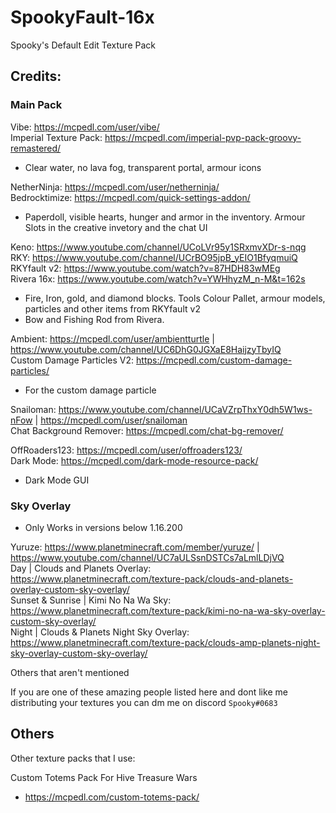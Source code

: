 # SpookyFault-16x
Spooky's Default Edit Texture Pack


## Credits:

### Main Pack

Vibe: https://mcpedl.com/user/vibe/ </br>
Imperial Texture Pack: https://mcpedl.com/imperial-pvp-pack-groovy-remastered/
 - Clear water, no lava fog, transparent portal, armour icons


NetherNinja: https://mcpedl.com/user/netherninja/ </br>
Bedrocktimize: https://mcpedl.com/quick-settings-addon/
 - Paperdoll, visible hearts, hunger and armor in the inventory. Armour Slots in the creative invetory and the chat UI


Keno: https://www.youtube.com/channel/UCoLVr95y1SRxmvXDr-s-nqg </br>
RKY: https://www.youtube.com/channel/UCrBO95jpB_yEIO1BfyqmuiQ </br>
RKYfault v2: https://www.youtube.com/watch?v=87HDH83wMEg </br>
Rivera 16x: https://www.youtube.com/watch?v=YWHhyzM_n-M&t=162s
 - Fire, Iron, gold, and diamond blocks. Tools Colour Pallet, armour models, particles and other items from RKYfault v2
 - Bow and Fishing Rod from Rivera.


Ambient: https://mcpedl.com/user/ambientturtle | https://www.youtube.com/channel/UC6DhG0JGXaE8HaijzyTbyIQ </br>
Custom Damage Particles V2: https://mcpedl.com/custom-damage-particles/
 - For the custom damage particle


Snailoman: https://www.youtube.com/channel/UCaVZrpThxY0dh5W1ws-nFow | https://mcpedl.com/user/snailoman </br>
Chat Background Remover: https://mcpedl.com/chat-bg-remover/


OffRoaders123: https://mcpedl.com/user/offroaders123/ </br>
Dark Mode: https://mcpedl.com/dark-mode-resource-pack/
 - Dark Mode GUI


### Sky Overlay
 - Only Works in versions below 1.16.200

Yuruze: https://www.planetminecraft.com/member/yuruze/ | https://www.youtube.com/channel/UC7aULSsnDSTCs7aLmlLDjVQ </br>
Day | Clouds and Planets Overlay: https://www.planetminecraft.com/texture-pack/clouds-and-planets-overlay-custom-sky-overlay/ </br>
Sunset & Sunrise | Kimi No Na Wa Sky: https://www.planetminecraft.com/texture-pack/kimi-no-na-wa-sky-overlay-custom-sky-overlay/ </br>
Night | Clouds & Planets Night Sky Overlay: https://www.planetminecraft.com/texture-pack/clouds-amp-planets-night-sky-overlay-custom-sky-overlay/ </br>


Others that aren't mentioned

If you are one of these amazing people listed here and dont like me distributing your textures you can dm me on discord `Spooky#0683`

## Others

Other texture packs that I use:

Custom Totems Pack For Hive Treasure Wars
 - https://mcpedl.com/custom-totems-pack/
